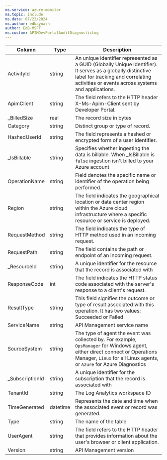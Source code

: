 ```yaml
---
ms.service: azure-monitor
ms.topic: include
ms.date: 07/22/2024
ms.author: edbaynash
author: EdB-MSFT
ms.custom: APIMDevPortalAuditDiagnosticLog
---
```



| Column | Type | Description |
|---|---|---|
| ActivityId | string | An unique identifier represented as a GUID (Globally Unique Identifier). It serves as a globally distinctive label for tracking and correlating activities or events across systems and applications. |
| ApimClient | string | The field refers to the HTTP header X-Ms-Apim-Client sent by Developer Portal. |
| _BilledSize | real | The record size in bytes |
| Category | string | Distinct group or type of record. |
| HashedUserId | string | The field represents a hashed or encrypted form of a user identifier. |
| _IsBillable | string | Specifies whether ingesting the data is billable. When _IsBillable is `false` ingestion isn't billed to your Azure account |
| OperationName | string | Field denotes the specific name or identifier of the operation being performed. |
| Region | string | The field indicates the geographical location or data center region within the Azure cloud infrastructure where a specific resource or service is deployed. |
| RequestMethod | string | The field indicates the type of HTTP method used in an incoming request. |
| RequestPath | string | The field contains the path or endpoint of an incoming request. |
| _ResourceId | string | A unique identifier for the resource that the record is associated with |
| ResponseCode | int | The field indicates the HTTP status code associated with the server's response to a client's request. |
| ResultType | string | This field signifies the outcome or type of result associated with this operation. It has two values: Succeeded or Failed |
| ServiceName | string | API Management service name |
| SourceSystem | string | The type of agent the event was collected by. For example, `OpsManager` for Windows agent, either direct connect or Operations Manager, `Linux` for all Linux agents, or `Azure` for Azure Diagnostics |
| _SubscriptionId | string | A unique identifier for the subscription that the record is associated with |
| TenantId | string | The Log Analytics workspace ID |
| TimeGenerated | datetime | Represents the date and time when the associated event or record was generated. |
| Type | string | The name of the table |
| UserAgent | string | The field refers to the HTTP header that provides information about the user's browser or client application. |
| Version | string | API Management version |

